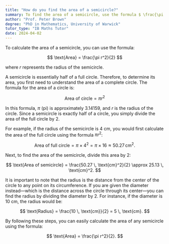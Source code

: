 ```yaml
---
title: "How do you find the area of a semicircle?"
summary: To find the area of a semicircle, use the formula $ \frac{\pi r^2}{2} $, where $ r $ is the radius.
author: "Prof. Peter Brown"
degree: "PhD in Mathematics, University of Warwick"
tutor_type: "IB Maths Tutor"
date: 2024-04-02
---
```


To calculate the area of a semicircle, you can use the formula:

$$
\text{Area} = \frac{\pi r^2}{2}
$$

where $r$ represents the radius of the semicircle.

A semicircle is essentially half of a full circle. Therefore, to determine its area, you first need to understand the area of a complete circle. The formula for the area of a circle is:

$$
\text{Area of circle} = \pi r^2
$$

In this formula, $\pi$ (pi) is approximately $3.14159$, and $r$ is the radius of the circle. Since a semicircle is exactly half of a circle, you simply divide the area of the full circle by $2$.

For example, if the radius of the semicircle is $4$ cm, you would first calculate the area of the full circle using the formula $\pi r^2$:

$$
\text{Area of full circle} = \pi \times 4^2 = \pi \times 16 \approx 50.27 \, \text{cm}^2.
$$

Next, to find the area of the semicircle, divide this area by $2$:

$$
\text{Area of semicircle} = \frac{50.27 \, \text{cm}^2}{2} \approx 25.13 \, \text{cm}^2.
$$

It is important to note that the radius is the distance from the center of the circle to any point on its circumference. If you are given the diameter instead—which is the distance across the circle through its center—you can find the radius by dividing the diameter by $2$. For instance, if the diameter is $10$ cm, the radius would be:

$$
\text{Radius} = \frac{10 \, \text{cm}}{2} = 5 \, \text{cm}.
$$

By following these steps, you can easily calculate the area of any semicircle using the formula:

$$
\text{Area} = \frac{\pi r^2}{2}.
$$
    